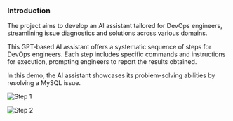 ### Introduction
The project aims to develop an AI assistant tailored for DevOps engineers, streamlining issue diagnostics and solutions across various domains.

This GPT-based AI assistant offers a systematic sequence of steps for DevOps engineers. Each step includes specific commands and instructions for execution, prompting engineers to report the results obtained.

In this demo, the AI assistant showcases its problem-solving abilities by resolving a MySQL issue.<p>
![Step 1](../media/demo1.png?raw=true)<p>
![Step 2](../media/demo2.png?raw=true)